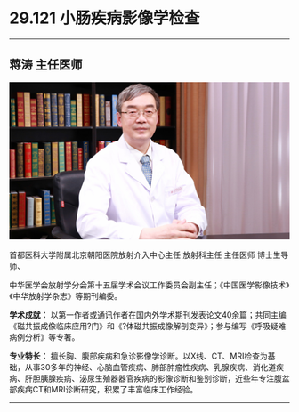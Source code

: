 # 29.121 小肠疾病影像学检查

---

## 蒋涛 主任医师

![1686288946045](image/c29_121/1686288946045.png)

首都医科大学附属北京朝阳医院放射介入中心主任 放射科主任 主任医师 博士生导师、

中华医学会放射学分会第十五届学术会议工作委员会副主任；《中国医学影像技术》《中华放射学杂志》等期刊编委。

**学术成就：** 以第一作者或通讯作者在国内外学术期刊发表论文40余篇；共同主编《磁共振成像临床应用?门》和《?体磁共振成像解剖变异》；参与编写《呼吸疑难病例分析》等专著。

**专业特长：** 擅长胸、腹部疾病和急诊影像学诊断。以X线、CT、MRI检查为基础，从事30多年的神经、心脑血管疾病、肺部肿瘤性疾病、乳腺疾病、消化道疾病、肝胆胰腺疾病、泌尿生殖器器官疾病的影像诊断和鉴别诊断，近些年专注腹盆部疾病CT和MRI诊断研究，积累了丰富临床工作经验。

---
